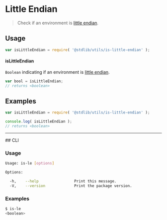 # Little Endian

> Check if an environment is [little endian][endianness].


<section class="usage">

## Usage

``` javascript
var isLittleEndian = require( '@stdlib/utils/is-little-endian' );
```

#### isLittleEndian

`Boolean` indicating if an environment is [little endian][endianness].

``` javascript
var bool = isLittleEndian;
// returns <boolean>
```

</section>

<!-- /.usage -->


<section class="examples">

## Examples

``` javascript
var isLittleEndian = require( '@stdlib/utils/is-little-endian' );

console.log( isLittleEndian );
// returns <boolean>
```

</section>

<!-- /.examples -->


---

<section class="cli">
## CLI


<section class="usage">

### Usage

``` bash
Usage: is-le [options]

Options:

  -h,    --help                Print this message.
  -V,    --version             Print the package version.
```

</section>

<!-- /.usage -->


<section class="examples">

### Examples

``` bash
$ is-le
<boolean>
```

</section>

<!-- /.examples -->

</section>

<!-- /.cli -->


<section class="links">

[endianness]: http://en.wikipedia.org/wiki/Endianness

</section>

<!-- /.links -->
